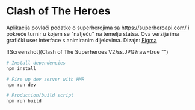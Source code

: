 # Clash of The Heroes

Aplikacija povlači podatke o superherojima sa https://superheroapi.com/ i pokreće turnir u kojem se "natjeću" na temelju statsa.
Ova verzija ima grafički user interface s animiranim dijelovima. 
Dizajn: [Figma](https://www.figma.com/file/ogevGvo5y0cjaxphbkFzLd/Factory---Frontend-zadatak---Super-heroji?node-id=0%3A1 "Clash of The Heroes")

![Screenshot](Clash of The Superheroes V2/ss.JPG?raw=true "")

```bash
# Install dependencies
npm install

# Fire up dev server with HMR
npm run dev

# Production/build script
npm run build

```
